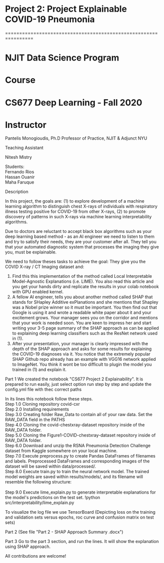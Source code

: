 # Project 2: Project Explainable COVID-19 Pneumonia
================================================================

# NJIT Data Science Program
# Course
# CS677 Deep Learning - Fall 2020
# Instructor
 
Pantelis Monogioudis, Ph.D Professor of Practice, NJIT & Adjunct NYU

Teaching Assistant

Nitesh Mistry

Students:
<br>Fernando Rios
<br>Hassan Ouanir
<br>Maha Faruque


Description

In this project, the goals are: (1) to explore development of a machine learning algorithm to distinguish chest X-rays of individuals with respiratory illness testing positive for COVID-19 from other X-rays, (2) to promote discovery of patterns in such X-rays via machine learning interpretability algorithms. 

Due to doctors are reluctant to accept black box algorithms such as your deep learning based method - as an AI engineer we need to listen to them and try to satisfy their needs, they are your customer after all. They tell you that your automated diagnostic system that processes the imaging they give you, must be explainable.

We need to follow theses tasks to achieve the goal: They give you the COVID X-ray / CT Imaging dataset and:
1. Find this this implementation of the method called Local Interpretable Model-Agnostic Explanations (i.e. LIME). You also read this article and you get your hands dirty and replicate the results in your colab notebook with GPU enabled kernel.
2. A fellow AI engineer, tells you about another method called SHAP that stands for SHapley Additive exPlanations and she mentions that Shapley was a Nobel prize winner so it must be important. You then find out that Google is using it and wrote a readable white paper about it and your excitement grows. Your manager sees you on the corridor and mentions that your work is needed soon. You are keen to impress her and start writing your 3-5 page summary of the SHAP approach as can be applied to explaining deep learning classifiers such as the ResNet network used in (1).
3. After your presentation, your manager is clearly impressed with the depth of the SHAP approach and asks for some results for explaining the COVID-19 diagnoses via it. You notice that the extremely popular SHAP Github repo already has an example with VGG16 network applied to ImageNet. You think it wont be too difficult to plugin the model you trained in (1) and explain it. 

Part 1
We created the notebook "CS677 Project 2 Explainability". It is prepared to run easily, just select option run step by step and update the config.yml file with thec correct paths
 
In its lines this notebook follow these steps.
<br>Step 1.0 Cloning repository covid-cxr
<br>Step 2.0 Installing requirements
<br>Step 3.0 Creating folder Raw_Data to contain all of your raw data. Set the RAW_DATA field in the PATHS 
<br>Step 4.0 Cloning the covid-chestxray-dataset repository inside of the RAW_DATA folder.
<br>Step 5.0 Cloning the Figure1-COVID-chestxray-dataset repository inside of RAW_DATA folder.
<br>Step 6.0 Download and unzip the RSNA Pneumonia Detection Challenge dataset from Kaggle somewhere on your local machine. 
<br>Step 7.0 Execute preprocess.py to create Pandas DataFrames of filenames and labels. Preprocessed DataFrames and corresponding images of the dataset will be saved within data/processed/.
<br>Step 8.0 Execute train.py to train the neural network model. The trained model weights are saved within results/models/, and its filename will resemble the following structure: 	
<br>Step 9.0 Execute lime_explain.py to generate interpretable explanations for the model's predictions on the test set.
	!python src/interpretability/lime_explain.py
 
To visualize the log file we use TensorBoard (Depicting loss on the training and validation sets versus epochs, roc curve and confusion matrix on test sets)
 
Part 2 (See file "Part 2 - SHAP Approach Summary .docx")

Part 3
Go to the part 3 section, and run the lines. It will show the explanation using SHAP approach.


All contributions are welcome!
